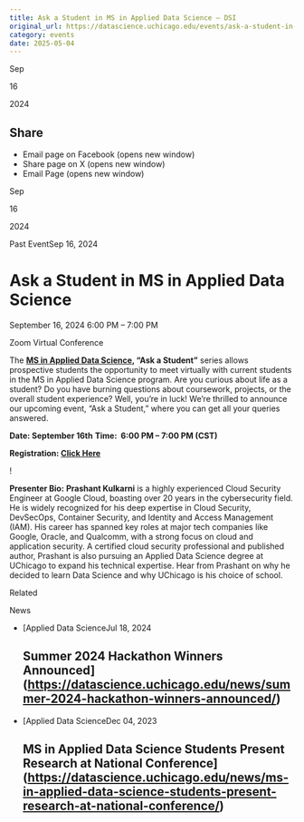 ```yaml
---
title: Ask a Student in MS in Applied Data Science – DSI
original_url: https://datascience.uchicago.edu/events/ask-a-student-in-ms-in-applied-data-science-5
category: events
date: 2025-05-04
---
```


Sep

16

2024

## Share

* Email page on Facebook (opens new window)
* Share page on X (opens new window)
* Email Page (opens new window)

<!-- Table-like structure detected -->

Sep

16

2024

Past EventSep 16, 2024

# Ask a Student in MS in Applied Data Science

September 16, 2024 6:00 PM – 7:00 PM

Zoom Virtual Conference

The **[MS in Applied Data Science](https://datascience.uchicago.edu/education/masters-programs/ms-in-applied-data-science/), “Ask a Student”** series allows prospective students the opportunity to meet virtually with current students in the MS in Applied Data Science program. Are you curious about life as a student? Do you have burning questions about coursework, projects, or the overall student experience? Well, you’re in luck! We’re thrilled to announce our upcoming event, “Ask a Student,” where you can get all your queries answered.

**Date: September 16th** **Time:  6:00 PM – 7:00 PM (CST)**

**Registration: [Click Here](https://apply-psd.uchicago.edu/register/?id=7611c26a-4d28-4760-8df4-cd73f8d860ee)**

!

**Presenter Bio:** **Prashant Kulkarni** is a highly experienced Cloud Security Engineer at Google Cloud, boasting over 20 years in the cybersecurity field. He is widely recognized for his deep expertise in Cloud Security, DevSecOps, Container Security, and Identity and Access Management (IAM). His career has spanned key roles at major tech companies like Google, Oracle, and Qualcomm, with a strong focus on cloud and application security. A certified cloud security professional and published author, Prashant is also pursuing an Applied Data Science degree at UChicago to expand his technical expertise. Hear from Prashant on why he decided to learn Data Science and why UChicago is his choice of school.

Related

News

* [Applied Data ScienceJul 18, 2024

  ## Summer 2024 Hackathon Winners Announced](https://datascience.uchicago.edu/news/summer-2024-hackathon-winners-announced/)
* [Applied Data ScienceDec 04, 2023

  ## MS in Applied Data Science Students Present Research at National Conference](https://datascience.uchicago.edu/news/ms-in-applied-data-science-students-present-research-at-national-conference/)